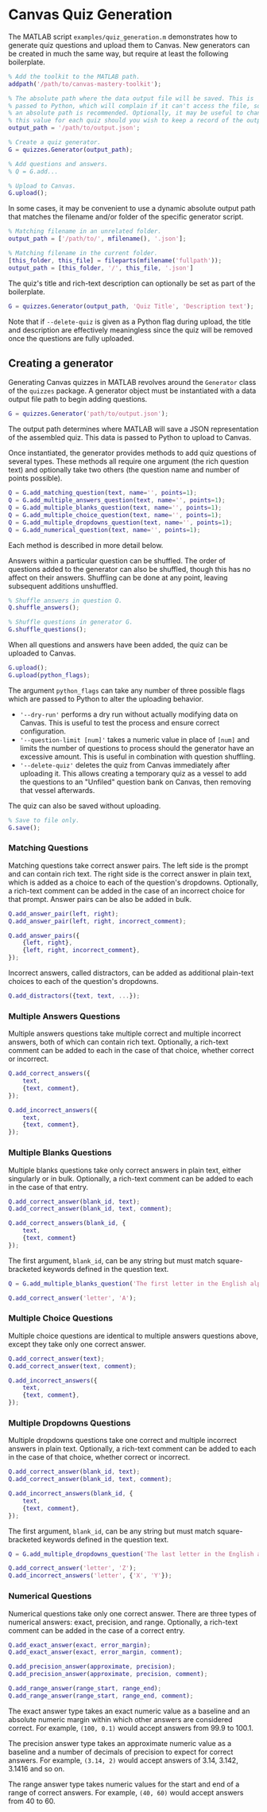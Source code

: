# Canvas Quiz Generation

The MATLAB script `examples/quiz_generation.m` demonstrates how to generate quiz questions and upload them to Canvas. New generators can be created in much the same way, but require at least the following boilerplate.

```matlab
% Add the toolkit to the MATLAB path.
addpath('/path/to/canvas-mastery-toolkit');

% The absolute path where the data output file will be saved. This is
% passed to Python, which will complain if it can't access the file, so
% an absolute path is recommended. Optionally, it may be useful to change
% this value for each quiz should you wish to keep a record of the output.
output_path = '/path/to/output.json';

% Create a quiz generator.
G = quizzes.Generator(output_path);

% Add questions and answers.
% Q = G.add...

% Upload to Canvas.
G.upload();
```

In some cases, it may be convenient to use a dynamic absolute output path that matches the filename and/or folder of the specific generator script.

```matlab
% Matching filename in an unrelated folder.
output_path = ['/path/to/', mfilename(), '.json'];

% Matching filename in the current folder.
[this_folder, this_file] = fileparts(mfilename('fullpath'));
output_path = [this_folder, '/', this_file, '.json']
```

The quiz's title and rich-text description can optionally be set as part of the boilerplate.

```matlab
G = quizzes.Generator(output_path, 'Quiz Title', 'Description text');
```

Note that if `--delete-quiz` is given as a Python flag during upload, the title and description are effectively meaningless since the quiz will be removed once the questions are fully uploaded.

## Creating a generator

Generating Canvas quizzes in MATLAB revolves around the `Generator` class of the `quizzes` package. A generator object must be instantiated with a data output file path to begin adding questions.

```matlab
G = quizzes.Generator('path/to/output.json');
```

The output path determines where MATLAB will save a JSON representation of the assembled quiz. This data is passed to Python to upload to Canvas.

Once instantiated, the generator provides methods to add quiz questions of several types. These methods all require one argument (the rich question text) and optionally take two others (the question name and number of points possible).

```matlab
Q = G.add_matching_question(text, name='', points=1);
Q = G.add_multiple_answers_question(text, name='', points=1);
Q = G.add_multiple_blanks_question(text, name='', points=1);
Q = G.add_multiple_choice_question(text, name='', points=1);
Q = G.add_multiple_dropdowns_question(text, name='', points=1);
Q = G.add_numerical_question(text, name='', points=1);
```

Each method is described in more detail below.

Answers within a particular question can be shuffled. The order of questions added to the generator can also be shuffled, though this has no affect on their answers. Shuffling can be done at any point, leaving subsequent additions unshuffled.

```matlab
% Shuffle answers in question Q.
Q.shuffle_answers();

% Shuffle questions in generator G.
G.shuffle_questions();
```

When all questions and answers have been added, the quiz can be uploaded to Canvas.

```matlab
G.upload();
G.upload(python_flags);
```

The argument `python_flags` can take any number of three possible flags which are passed to Python to alter the uploading behavior.

- `'--dry-run'` performs a dry run without actually modifying data on Canvas. This is useful to test the process and ensure correct configuration.
- `'--question-limit [num]'` takes a numeric value in place of `[num]` and limits the number of questions to process should the generator have an excessive amount. This is useful in combination with question shuffling.
- `'--delete-quiz'` deletes the quiz from Canvas immediately after uploading it. This allows creating a temporary quiz as a vessel to add the questions to an "Unfiled" question bank on Canvas, then removing that vessel afterwards.

The quiz can also be saved without uploading.

```matlab
% Save to file only.
G.save();
```

### Matching Questions

Matching questions take correct answer pairs. The left side is the prompt and can contain rich text. The right side is the correct answer in plain text, which is added as a choice to each of the question's dropdowns. Optionally, a rich-text comment can be added in the case of an incorrect choice for that prompt. Answer pairs can be also be added in bulk.

```matlab
Q.add_answer_pair(left, right);
Q.add_answer_pair(left, right, incorrect_comment);

Q.add_answer_pairs({
    {left, right},
    {left, right, incorrect_comment},
});
```

Incorrect answers, called distractors, can be added as additional plain-text choices to each of the question's dropdowns.

```matlab
Q.add_distractors({text, text, ...});
```

### Multiple Answers Questions

Multiple answers questions take multiple correct and multiple incorrect answers, both of which can contain rich text. Optionally, a rich-text comment can be added to each in the case of that choice, whether correct or incorrect.

```matlab
Q.add_correct_answers({
    text,
    {text, comment},
});

Q.add_incorrect_answers({
    text,
    {text, comment},
});
```

### Multiple Blanks Questions

Multiple blanks questions take only correct answers in plain text, either singularly or in bulk. Optionally, a rich-text comment can be added to each in the case of that entry.

```matlab
Q.add_correct_answer(blank_id, text);
Q.add_correct_answer(blank_id, text, comment);

Q.add_correct_answers(blank_id, {
    text,
    {text, comment}
});
```

The first argument, `blank_id`, can be any string but must match square-bracketed keywords defined in the question text.

```matlab
Q = G.add_multiple_blanks_question('The first letter in the English alphabet is [letter].');

Q.add_correct_answer('letter', 'A');
```

### Multiple Choice Questions

Multiple choice questions are identical to multiple answers questions above, except they take only one correct answer.

```matlab
Q.add_correct_answer(text);
Q.add_correct_answer(text, comment);

Q.add_incorrect_answers({
    text,
    {text, comment},
});
```

### Multiple Dropdowns Questions

Multiple dropdowns questions take one correct and multiple incorrect answers in plain text. Optionally, a rich-text comment can be added to each in the case of that choice, whether correct or incorrect.

```matlab
Q.add_correct_answer(blank_id, text);
Q.add_correct_answer(blank_id, text, comment);

Q.add_incorrect_answers(blank_id, {
    text,
    {text, comment},
});
```

The first argument, `blank_id`, can be any string but must match square-bracketed keywords defined in the question text.

```matlab
Q = G.add_multiple_dropdowns_question('The last letter in the English alphabet is [letter].');

Q.add_correct_answer('letter', 'Z');
Q.add_incorrect_answers('letter', {'X', 'Y'});
```

### Numerical Questions

Numerical questions take only one correct answer. There are three types of numerical answers: exact, precision, and range. Optionally, a rich-text comment can be added in the case of a correct entry.

```matlab
Q.add_exact_answer(exact, error_margin);
Q.add_exact_answer(exact, error_margin, comment);

Q.add_precision_answer(approximate, precision);
Q.add_precision_answer(approximate, precision, comment);

Q.add_range_answer(range_start, range_end);
Q.add_range_answer(range_start, range_end, comment);
```

The exact answer type takes an exact numeric value as a baseline and an absolute numeric margin within which other answers are considered correct. For example, `(100, 0.1)` would accept answers from 99.9 to 100.1.

The precision answer type takes an approximate numeric value as a baseline and a number of decimals of precision to expect for correct answers. For example, `(3.14, 2)` would accept answers of 3.14, 3.142, 3.1416 and so on.

The range answer type takes numeric values for the start and end of a range of correct answers. For example, `(40, 60)` would accept answers from 40 to 60.
